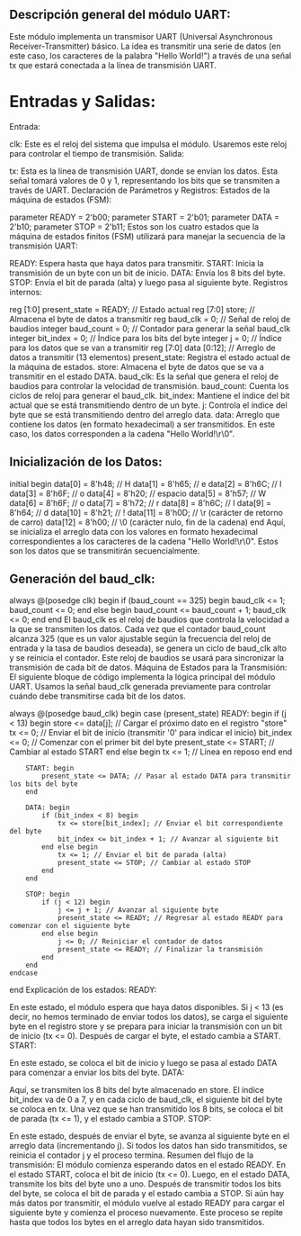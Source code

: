## Descripción general del módulo UART:
Este módulo implementa un transmisor UART (Universal Asynchronous Receiver-Transmitter) básico. La idea es transmitir una serie de datos (en este caso, los caracteres de la palabra "Hello World!") a través de una señal tx que estará conectada a la línea de transmisión UART.

# Entradas y Salidas:
Entrada:

clk: Este es el reloj del sistema que impulsa el módulo. Usaremos este reloj para controlar el tiempo de transmisión.
Salida:

tx: Esta es la línea de transmisión UART, donde se envían los datos. Esta señal tomará valores de 0 y 1, representando los bits que se transmiten a través de UART.
Declaración de Parámetros y Registros:
Estados de la máquina de estados (FSM):

parameter READY = 2'b00;
parameter START = 2'b01;
parameter DATA  = 2'b10;
parameter STOP  = 2'b11;
Estos son los cuatro estados que la máquina de estados finitos (FSM) utilizará para manejar la secuencia de la transmisión UART:

READY: Espera hasta que haya datos para transmitir.
START: Inicia la transmisión de un byte con un bit de inicio.
DATA: Envía los 8 bits del byte.
STOP: Envía el bit de parada (alta) y luego pasa al siguiente byte.
Registros internos:

reg [1:0] present_state = READY; // Estado actual
reg [7:0] store;                 // Almacena el byte de datos a transmitir
reg baud_clk = 0;                // Señal de reloj de baudios
integer baud_count = 0;          // Contador para generar la señal baud_clk
integer bit_index = 0;           // Índice para los bits del byte
integer j = 0;                   // Índice para los datos que se van a transmitir
reg [7:0] data [0:12];           // Arreglo de datos a transmitir (13 elementos)
present_state: Registra el estado actual de la máquina de estados.
store: Almacena el byte de datos que se va a transmitir en el estado DATA.
baud_clk: Es la señal que genera el reloj de baudios para controlar la velocidad de transmisión.
baud_count: Cuenta los ciclos de reloj para generar el baud_clk.
bit_index: Mantiene el índice del bit actual que se está transmitiendo dentro de un byte.
j: Controla el índice del byte que se está transmitiendo dentro del arreglo data.
data: Arreglo que contiene los datos (en formato hexadecimal) a ser transmitidos. En este caso, los datos corresponden a la cadena "Hello World!\r\0".

## Inicialización de los Datos:
initial begin
    data[0] = 8'h48; // H
    data[1] = 8'h65; // e
    data[2] = 8'h6C; // l
    data[3] = 8'h6F; // o
    data[4] = 8'h20; // espacio
    data[5] = 8'h57; // W
    data[6] = 8'h6F; // o
    data[7] = 8'h72; // r
    data[8] = 8'h6C; // l
    data[9] = 8'h64; // d
    data[10] = 8'h21; // !
    data[11] = 8'h0D; // \r (carácter de retorno de carro)
    data[12] = 8'h00; // \0 (carácter nulo, fin de la cadena)
end
Aquí, se inicializa el arreglo data con los valores en formato hexadecimal correspondientes a los caracteres de la cadena "Hello World!\r\0". Estos son los datos que se transmitirán secuencialmente.

## Generación del baud_clk:
always @(posedge clk) begin
    if (baud_count == 325) begin
        baud_clk <= 1;
        baud_count <= 0;
    end else begin
        baud_count <= baud_count + 1;
        baud_clk <= 0;
    end
end
El baud_clk es el reloj de baudios que controla la velocidad a la que se transmiten los datos. Cada vez que el contador baud_count alcanza 325 (que es un valor ajustable según la frecuencia del reloj de entrada y la tasa de baudios deseada), se genera un ciclo de baud_clk alto y se reinicia el contador.
Este reloj de baudios se usará para sincronizar la transmisión de cada bit de datos.
Máquina de Estados para la Transmisión:
El siguiente bloque de código implementa la lógica principal del módulo UART. Usamos la señal baud_clk generada previamente para controlar cuándo debe transmitirse cada bit de los datos.

always @(posedge baud_clk) begin
    case (present_state)
        READY: begin
            if (j < 13) begin
                store <= data[j]; // Cargar el próximo dato en el registro "store"
                tx <= 0;           // Enviar el bit de inicio (transmitir '0' para indicar el inicio)
                bit_index <= 0;    // Comenzar con el primer bit del byte
                present_state <= START; // Cambiar al estado START
            end else begin
                tx <= 1;           // Línea en reposo
            end
        end

        START: begin
            present_state <= DATA; // Pasar al estado DATA para transmitir los bits del byte
        end

        DATA: begin
            if (bit_index < 8) begin
                tx <= store[bit_index]; // Enviar el bit correspondiente del byte
                bit_index <= bit_index + 1; // Avanzar al siguiente bit
            end else begin
                tx <= 1; // Enviar el bit de parada (alta)
                present_state <= STOP; // Cambiar al estado STOP
            end
        end

        STOP: begin
            if (j < 12) begin
                j <= j + 1; // Avanzar al siguiente byte
                present_state <= READY; // Regresar al estado READY para comenzar con el siguiente byte
            end else begin
                j <= 0; // Reiniciar el contador de datos
                present_state <= READY; // Finalizar la transmisión
            end
        end
    endcase
end
Explicación de los estados:
READY:

En este estado, el módulo espera que haya datos disponibles. Si j < 13 (es decir, no hemos terminado de enviar todos los datos), se carga el siguiente byte en el registro store y se prepara para iniciar la transmisión con un bit de inicio (tx <= 0).
Después de cargar el byte, el estado cambia a START.
START:

En este estado, se coloca el bit de inicio y luego se pasa al estado DATA para comenzar a enviar los bits del byte.
DATA:

Aquí, se transmiten los 8 bits del byte almacenado en store. El índice bit_index va de 0 a 7, y en cada ciclo de baud_clk, el siguiente bit del byte se coloca en tx.
Una vez que se han transmitido los 8 bits, se coloca el bit de parada (tx <= 1), y el estado cambia a STOP.
STOP:

En este estado, después de enviar el byte, se avanza al siguiente byte en el arreglo data (incrementando j). Si todos los datos han sido transmitidos, se reinicia el contador j y el proceso termina.
Resumen del flujo de la transmisión:
El módulo comienza esperando datos en el estado READY.
En el estado START, coloca el bit de inicio (tx <= 0).
Luego, en el estado DATA, transmite los bits del byte uno a uno.
Después de transmitir todos los bits del byte, se coloca el bit de parada y el estado cambia a STOP.
Si aún hay más datos por transmitir, el módulo vuelve al estado READY para cargar el siguiente byte y comienza el proceso nuevamente.
Este proceso se repite hasta que todos los bytes en el arreglo data hayan sido transmitidos.

